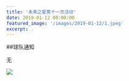 ```yaml
---
title: '未来之星第十一次活动'
date: 2019-01-12 00:00:00
featured_image: '/images/2019-01-12/1.jpeg'
excerpt: .
---
```


##球队通知

无

<div class="gallery" data-columns="2">
    <img src="/images/2019-01-12/1.jpeg">                                                                
</div>